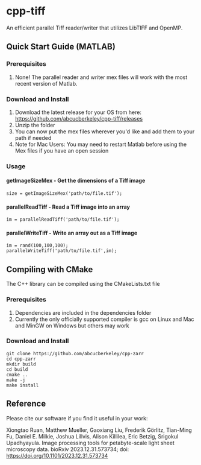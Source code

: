 # cpp-tiff
An efficient parallel Tiff reader/writer that utilizes LibTIFF and OpenMP.

## Quick Start Guide (MATLAB)

### Prerequisites
1. None! The parallel reader and writer mex files will work with the most recent version of Matlab.

### Download and Install
1. Download the latest release for your OS from here: https://github.com/abcucberkeley/cpp-tiff/releases
2. Unzip the folder
3. You can now put the mex files wherever you'd like and add them to your path if needed
4. Note for Mac Users: You may need to restart Matlab before using the Mex files if you have an open session

### Usage

#### getImageSizeMex - Get the dimensions of a Tiff image
````
size = getImageSizeMex('path/to/file.tif');
````

#### parallelReadTiff - Read a Tiff image into an array
````
im = parallelReadTiff('path/to/file.tif');
````

#### parallelWriteTiff - Write an array out as a Tiff image
````
im = rand(100,100,100);
parallelWriteTiff('path/to/file.tif',im);
````

## Compiling with CMake

The C++ library can be compiled using the CMakeLists.txt file

### Prerequisites
1. Dependencies are included in the dependencies folder
2. Currently the only officially supported compiler is gcc on Linux and Mac and MinGW on Windows but others may work

### Download and Install
````
git clone https://github.com/abcucberkeley/cpp-zarr
cd cpp-zarr
mkdir build
cd build
cmake ..
make -j
make install
````
## Reference

Please cite our software if you find it useful in your work:

Xiongtao Ruan, Matthew Mueller, Gaoxiang Liu, Frederik Görlitz, Tian-Ming Fu, Daniel E. Milkie, Joshua Lillvis, Alison Killilea, Eric Betzig, Srigokul Upadhyayula. Image processing tools for petabyte-scale light sheet microscopy data. bioRxiv 2023.12.31.573734; doi: https://doi.org/10.1101/2023.12.31.573734
